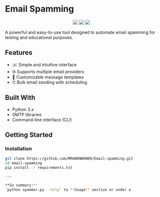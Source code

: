 # Email Spamming

<p align="center">
  <img src="https://img.shields.io/badge/Email-Spamming-red?style=for-the-badge&logo=gmail&logoColor=white" />
  <img src="https://img.shields.io/badge/Language-Python-blue?style=for-the-badge&logo=python&logoColor=white" />
  <img src="https://img.shields.io/badge/Status-Active-brightgreen?style=for-the-badge" />
</p>

A powerful and easy-to-use tool designed to automate email spamming for testing and educational purposes.

## Features
- ✉️ Simple and intuitive interface
- 🌐 Supports multiple email providers
- 📝 Customizable message templates
- ⏰ Bulk email sending with scheduling

## Built With
- Python 3.x
- SMTP libraries
- Command-line interface (CLI)

## Getting Started

### Installation
```bash
git clone https://github.com/MRUNKNWON09/Email-spamming.git
cd email-spamming
pip install -r requirements.txt

---

**So summary:**  
`python spammer.py --help` ta **Usage** section er under e
